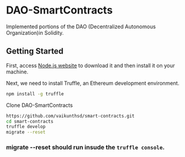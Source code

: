 # DAO-SmartContracts

Implemented portions of the DAO (Decentralized Autonomous Organization)in Solidity.
## Getting Started

First, access [Node.js website](https://nodejs.org/) to download it and then install it on your machine.

Next, we need to install Truffle, an Ethereum development environment.

```sh
npm install -g truffle

```
Clone DAO-SmartContracts 

```sh
https://github.com/vaikunthsd/smart-contracts.git
cd smart-contracts
truffle develop
migrate --reset
```
### migrate --reset should run insude the `truffle console`.

